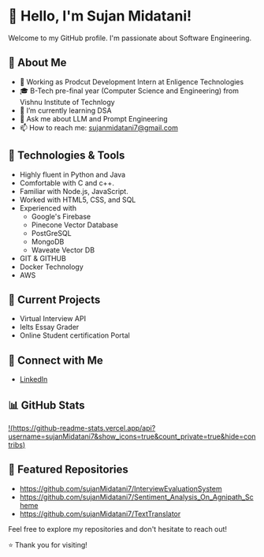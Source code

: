 # 👋 Hello, I'm Sujan Midatani!

Welcome to my GitHub profile. I'm passionate about Software Engineering.

## 🚀 About Me

- 💼 Working as Prodcut Development Intern at Enligence Technologies
- 🎓 B-Tech pre-final year (Computer Science and Engineering) from Vishnu Institute of Technlogy
- 🌱 I’m currently learning DSA
- 💬 Ask me about LLM and Prompt Engineering
- 📫 How to reach me: sujanmidatani7@gmail.com 

## 🔧 Technologies & Tools

- Highly fluent in Python and Java
- Comfortable with C and c++.
- Familiar with Node.js, JavaScript.
- Worked with HTML5, CSS, and SQL
- Experienced with
    - Google's Firebase
    - Pinecone Vector Database
    - PostGreSQL
    - MongoDB
    - Waveate Vector DB
- GIT & GITHUB
- Docker Technology 
- AWS


## 🌱 Current Projects

- Virtual Interview API
- Ielts Essay Grader
- Online Student certification Portal

## 🤝 Connect with Me

- [LinkedIn](https://www.linkedin.com/in/sujan-midatani/)


## 📊 GitHub Stats

[!(https://github-readme-stats.vercel.app/api?username=sujanMidatani7&show_icons=true&count_private=true&hide=contribs)](https://github.com/sujanMidatani7)

## 🌟 Featured Repositories

- https://github.com/sujanMidatani7/InterviewEvaluationSystem
- https://github.com/sujanMidatani7/Sentiment_Analysis_On_Agnipath_Scheme
- https://github.com/sujanMidatani7/TextTranslator

Feel free to explore my repositories and don't hesitate to reach out!

⭐️ Thank you for visiting!

